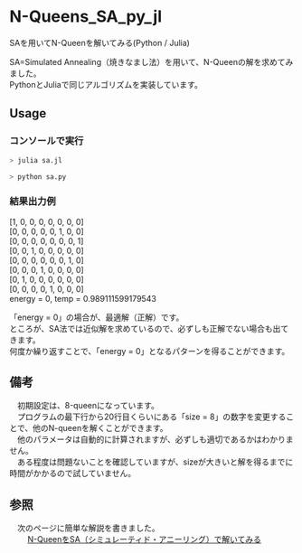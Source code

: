 # N-Queens_SA_py_jl
SAを用いてN-Queenを解いてみる(Python / Julia)

SA=Simulated Annealing（焼きなまし法）を用いて、N-Queenの解を求めてみました。  
PythonとJuliaで同じアルゴリズムを実装しています。  

## Usage
### コンソールで実行
```julia
> julia sa.jl
```

```python
> python sa.py
```

### 結果出力例
  
[1, 0, 0, 0, 0, 0, 0, 0]  
[0, 0, 0, 0, 0, 1, 0, 0]  
[0, 0, 0, 0, 0, 0, 0, 1]  
[0, 0, 1, 0, 0, 0, 0, 0]  
[0, 0, 0, 0, 0, 0, 1, 0]  
[0, 0, 0, 1, 0, 0, 0, 0]  
[0, 1, 0, 0, 0, 0, 0, 0]  
[0, 0, 0, 0, 1, 0, 0, 0]  
energy = 0, temp = 0.989111599179543  
  
「energy = 0」の場合が、最適解（正解）です。  
ところが、SA法では近似解を求めているので、必ずしも正解でない場合も出てきます。  
何度か繰り返すことで、「energy = 0」となるパターンを得ることができます。  

## 備考
　初期設定は、8-queenになっています。  
　プログラムの最下行から20行目くらいにある「size = 8」の数字を変更することで、他のN-queenを解くことができます。  
　他のパラメータは自動的に計算されますが、必ずしも適切であるかはわかりません。  
　ある程度は問題ないことを確認していますが、sizeが大きいと解を得るまでに時間がかかるので試していません。

## 参照
　次のページに簡単な解説を書きました。  
　　  [N-QueenをSA（シミュレーティド・アニーリング）で解いてみる](https://leadinge.co.jp/julialang/2022/04/22/nqueen_sa/)
